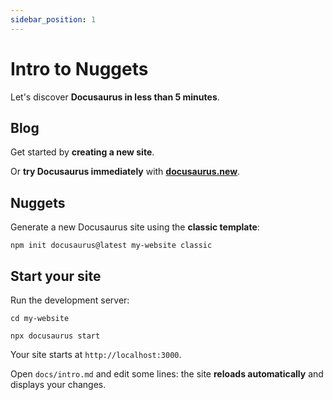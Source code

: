 ```yaml
---
sidebar_position: 1
---
```


# Intro to Nuggets

Let's discover **Docusaurus in less than 5 minutes**.

## Blog

Get started by **creating a new site**.

Or **try Docusaurus immediately** with **[docusaurus.new](https://docusaurus.new)**.

## Nuggets

Generate a new Docusaurus site using the **classic template**:

```shell
npm init docusaurus@latest my-website classic
```

## Start your site

Run the development server:

```shell
cd my-website

npx docusaurus start
```

Your site starts at `http://localhost:3000`.

Open `docs/intro.md` and edit some lines: the site **reloads automatically** and displays your changes.
